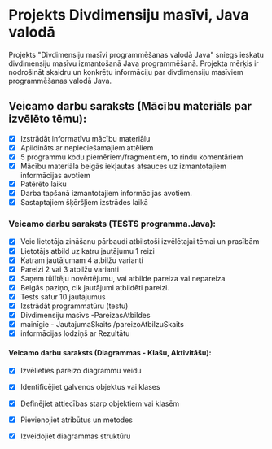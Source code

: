 # Projekts Divdimensiju masīvi, Java valodā
Projekts "Divdimensiju masīvi programmēšanas valodā Java" sniegs ieskatu divdimensiju masīvu izmantošanā Java programmēšanā.
Projekta mērķis ir nodrošināt skaidru un konkrētu informāciju par divdimensiju masīviem programmēšanas valodā Java.

## Veicamo darbu saraksts (Mācību materiāls par izvēlēto tēmu):
- [x] Izstrādāt informatīvu mācību materiālu
- [x] Apildināts ar nepieciešamajiem attēliem
- [x] 5 programmu kodu piemēriem/fragmentiem, to rindu komentāriem
- [x] Mācību materiāla beigās iekļautas atsauces uz izmantotajiem informācijas avotiem
- [x] Patērēto laiku
- [x] Darba tapšanā izmantotajiem informācijas avotiem.
- [x] Sastaptajiem šķēršļiem izstrādes laikā

### Veicamo darbu saraksts (TESTS programma.Java):
- [x] Veic lietotāja zināšanu pārbaudi atbilstoši izvēlētajai tēmai un prasībām
- [x] Lietotājs atbild uz katru jautājumu 1 reizi
- [x] Katram jautājumam 4 atbilžu varianti
- [x] Pareizi 2 vai 3 atbilžu varianti
- [x] Saņem tūlītēju novērtējumu, vai atbilde pareiza vai nepareiza
- [x] Beigās paziņo, cik jautājumi atbildēti pareizi. 
- [x] Tests satur 10 jautājumus
- [x] Izstrādāt programmatūru (testu)
- [x] Divdimensiju masīvs -PareizasAtbildes
- [x] mainīgie - JautajumaSkaits /pareizoAtbilzuSkaits
- [x] informācijas lodziņš ar Rezultātu

#### Veicamo darbu saraksts (Diagrammas - Klašu, Aktivitāšu):
- [x] Izvēlieties pareizo diagrammu veidu
- [x] Identificējiet galvenos objektus vai klases
- [x] Definējiet attiecības starp objektiem vai klasēm
- [x] Pievienojiet atribūtus un metodes
- [x] Izveidojiet diagrammas struktūru


